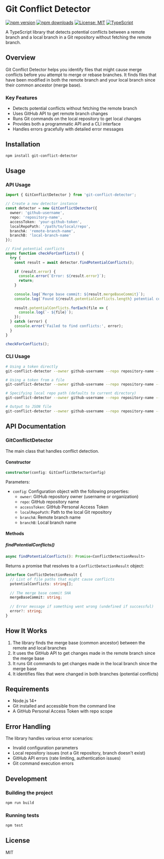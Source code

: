 # Git Conflict Detector

[![npm version](https://img.shields.io/npm/v/git-conflict-detector.svg)](https://www.npmjs.com/package/git-conflict-detector)
[![npm downloads](https://img.shields.io/npm/dm/git-conflict-detector.svg)](https://www.npmjs.com/package/git-conflict-detector)
[![License: MIT](https://img.shields.io/badge/License-MIT-yellow.svg)](https://opensource.org/licenses/MIT)
[![TypeScript](https://img.shields.io/badge/%3C%2F%3E-TypeScript-%230074c1.svg)](https://www.typescriptlang.org/)

A TypeScript library that detects potential conflicts between a remote branch and a local branch in a Git repository without fetching the remote branch.

## Overview

Git Conflict Detector helps you identify files that might cause merge conflicts before you attempt to merge or rebase branches. It finds files that have been modified in both the remote branch and your local branch since their common ancestor (merge base).

### Key Features

- Detects potential conflicts without fetching the remote branch
- Uses GitHub API to get remote branch changes
- Runs Git commands on the local repository to get local changes
- Provides both a programmatic API and a CLI interface
- Handles errors gracefully with detailed error messages

## Installation

```bash
npm install git-conflict-detector
```

## Usage

### API Usage

```typescript
import { GitConflictDetector } from 'git-conflict-detector';

// Create a new detector instance
const detector = new GitConflictDetector({
  owner: 'github-username',
  repo: 'repository-name',
  accessToken: 'your-github-token',
  localRepoPath: '/path/to/local/repo',
  branchA: 'remote-branch-name',
  branchB: 'local-branch-name'
});

// Find potential conflicts
async function checkForConflicts() {
  try {
    const result = await detector.findPotentialConflicts();
    
    if (result.error) {
      console.error(`Error: ${result.error}`);
      return;
    }
    
    console.log(`Merge base commit: ${result.mergeBaseCommit}`);
    console.log(`Found ${result.potentialConflicts.length} potential conflicts:`);
    
    result.potentialConflicts.forEach(file => {
      console.log(`- ${file}`);
    });
  } catch (error) {
    console.error('Failed to find conflicts:', error);
  }
}

checkForConflicts();
```

### CLI Usage

```bash
# Using a token directly
git-conflict-detector --owner github-username --repo repository-name --token your-github-token --branch-a remote-branch --branch-b local-branch

# Using a token from a file
git-conflict-detector --owner github-username --repo repository-name --token-file path/to/token-file --branch-a remote-branch --branch-b local-branch

# Specifying local repo path (defaults to current directory)
git-conflict-detector --owner github-username --repo repository-name --token your-github-token --path /path/to/local/repo --branch-a remote-branch --branch-b local-branch

# Output to JSON file
git-conflict-detector --owner github-username --repo repository-name --token your-github-token --branch-a remote-branch --branch-b local-branch --output json --output-file results.json
```

## API Documentation

### GitConflictDetector

The main class that handles conflict detection.

#### Constructor

```typescript
constructor(config: GitConflictDetectorConfig)
```

Parameters:
- `config`: Configuration object with the following properties:
  - `owner`: GitHub repository owner (username or organization)
  - `repo`: GitHub repository name
  - `accessToken`: GitHub Personal Access Token
  - `localRepoPath`: Path to the local Git repository
  - `branchA`: Remote branch name
  - `branchB`: Local branch name

#### Methods

##### findPotentialConflicts()

```typescript
async findPotentialConflicts(): Promise<ConflictDetectionResult>
```

Returns a promise that resolves to a `ConflictDetectionResult` object:

```typescript
interface ConflictDetectionResult {
  // List of file paths that might cause conflicts
  potentialConflicts: string[];
  
  // The merge base commit SHA
  mergeBaseCommit: string;
  
  // Error message if something went wrong (undefined if successful)
  error?: string;
}
```

## How It Works

1. The library finds the merge base (common ancestor) between the remote and local branches
2. It uses the GitHub API to get changes made in the remote branch since the merge base
3. It runs Git commands to get changes made in the local branch since the merge base
4. It identifies files that were changed in both branches (potential conflicts)

## Requirements

- Node.js 14+
- Git installed and accessible from the command line
- A GitHub Personal Access Token with repo scope

## Error Handling

The library handles various error scenarios:

- Invalid configuration parameters
- Local repository issues (not a Git repository, branch doesn't exist)
- GitHub API errors (rate limiting, authentication issues)
- Git command execution errors

## Development

### Building the project

```bash
npm run build
```

### Running tests

```bash
npm test
```

## License

MIT